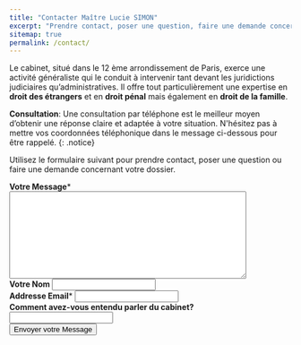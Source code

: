 ```yaml
---
title: "Contacter Maître Lucie SIMON"
excerpt: "Prendre contact, poser une question, faire une demande concernant votre dossier"
sitemap: true
permalink: /contact/
---
```


Le cabinet, situé dans le 12 ème arrondissement de Paris, exerce une activité généraliste qui le conduit à intervenir tant devant les juridictions judiciaires qu’administratives. 
Il offre tout particulièrement une expertise en **droit des étrangers** et en **droit pénal** mais également en **droit de la famille**.

**Consultation**: Une consultation par téléphone est le meilleur moyen d’obtenir une réponse claire et adaptée à votre situation.
N'hésitez pas à mettre vos coordonnées téléphonique dans le message ci-dessous pour être rappelé.
{: .notice}

Utilisez le formulaire suivant pour prendre contact, poser une question ou faire une demande concernant votre dossier. 

<form id="form1" name="form1" accept-charset="UTF-8" autocomplete="off" enctype="multipart/form-data" method="post" novalidate action="https://formspree.io/{{site.author.email}}">
  <div class="form-group">
    <label id="title1" for="Field1"><strong>Votre Message</strong><span id="req_1" class="req">*</span></label>
    <textarea id="Field1" name="message" spellcheck="true" rows="10" cols="50" required></textarea>
  </div>
  <div class="form-group">
    <label id="title7" for="Field7"><strong>Votre Nom</strong></label>
    <input id="Field7" name="nom" type="text" maxlength="255">
  </div>
  <div class="form-group">
    <label id="title2" for="Field2"><strong>Addresse Email</strong><span id="req_2" class="req">*</span></label>
    <input id="Field2" name="email" type="email" spellcheck="false" maxlength="255" required>
  </div>
  <div class="form-group">
    <label id="title10" for="Field10"><strong>Comment avez-vous entendu parler du cabinet?</strong></label>
    <input id="Field10" name="come_from" type="text" maxlength="255">
  </div>
  <div class="form-group">
     <input type="hidden" name="_subject" value="Contact via Site Web"/>
    <button id="saveForm" name="saveForm" class="btn" type="submit">Envoyer votre Message</button>
  </div>
  <input type="hidden" name="_next" value="/thanks/"/>
</form>